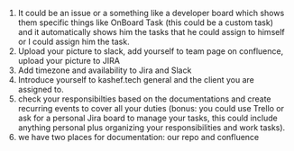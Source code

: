 1. It could be an issue or a something like a developer board which shows them specific things like OnBoard Task (this could be a custom task) and it automatically shows him the tasks that he could assign to himself or I could assign him the task.
2. Upload your picture to slack, add yourself to team page on confluence, upload your picture to JIRA
3. Add timezone and availability to Jira and Slack
4. Introduce yourself to kashef.tech general and the client you are assigned to.
5. check your responsibilties based on the documentations and create recurring events to cover all your duties (bonus: you could use Trello or ask for a personal Jira board to manage your tasks, this could include anything personal plus organizing your responsibilities and work tasks).
6. we have two places for documentation: our repo and confluence
